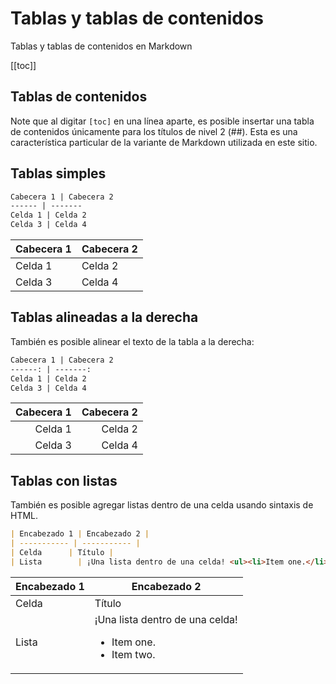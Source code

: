 # Tablas y tablas de contenidos
Tablas y tablas de contenidos en Markdown

[[toc]]

## Tablas de contenidos
Note que al digitar `[toc]` en una línea aparte, es posible insertar una tabla de contenidos únicamente para los títulos de nivel 2 (##). Esta es una característica particular de la variante de Markdown utilizada en este sitio.

## Tablas simples
~~~markdown
Cabecera 1 | Cabecera 2
------ | -------
Celda 1 | Celda 2
Celda 3 | Celda 4
~~~

Cabecera 1 | Cabecera 2
------ | -------
Celda 1 | Celda 2
Celda 3 | Celda 4

## Tablas alineadas a la derecha
También es posible alinear el texto de la tabla a la derecha:
~~~markdown
Cabecera 1 | Cabecera 2
------: | -------:
Celda 1 | Celda 2
Celda 3 | Celda 4
~~~

Cabecera 1 | Cabecera 2
------: | -------:
Celda 1 | Celda 2
Celda 3 | Celda 4

## Tablas con listas
También es posible agregar listas dentro de una celda usando sintaxis de HTML.
~~~markdown
| Encabezado 1 | Encabezado 2 |
| ----------- | ----------- |
| Celda      | Título |
| Lista        | ¡Una lista dentro de una celda! <ul><li>Item one.</li><li>Item two.</li></ul> |
~~~

| Encabezado 1 | Encabezado 2 |
| ----------- | ----------- |
| Celda      | Título |
| Lista        | ¡Una lista dentro de una celda! <ul><li>Item one.</li><li>Item two.</li></ul> |